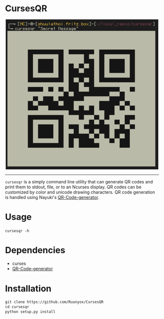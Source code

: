 # CursesQR

<p align="center">
<img src='./qr.png' width=500px>
</p>

---

`cursesqr` is a simply command line utility that can generate QR codes and print
them to stdout, file, or to an Ncurses display. QR codes can be customized by
color and unicode drawing characters. QR code generation is handled using
Nayuki's [QR-Code-generator](https://github.com/nayuki/QR-Code-generator).

# Usage

`cursesqr -h`

# Dependencies

* curses
* [QR-Code-generator](https://github.com/nayuki/QR-Code-generator)

# Installation
```
git clone https://github.com/Ruunyox/CursesQR
cd cursesqr
python setup.py install
```

